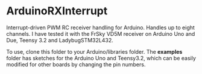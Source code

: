 # ArduinoRXInterrupt

Interrupt-driven PWM RC receiver handling for Arduino.  Handles up to eight
channels. I have tested it with the FrSky VD5M receiver on Arduino Uno and Due,
Teensy 3.2 and LadybugSTM32L432.

To use, clone this folder to your Arduino/libraries folder.  The <b>examples</b> folder has sketches
for the Arduino Uno and Teensy3.2, which can be easily modified for other boards by changing the pin
numbers.
